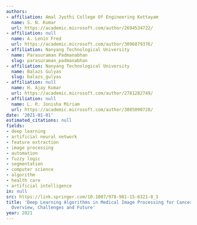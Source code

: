 ```yaml
---
authors:
- affiliation: Amal Jyothi College Of Engineering Kottayam
  name: S. N. Kumar
  url: https://academic.microsoft.com/author/2694534722/
- affiliation: null
  name: A. Lenin Fred
  url: https://academic.microsoft.com/author/3096879376/
- affiliation: Nanyang Technological University
  name: Parasuraman Padmanabhan
  slug: parasuraman_padmanabhan
- affiliation: Nanyang Technological University
  name: Balazs Gulyas
  slug: balazs_gulyas
- affiliation: null
  name: H. Ajay Kumar
  url: https://academic.microsoft.com/author/2781282749/
- affiliation: null
  name: L. R. Jonisha Miriam
  url: https://academic.microsoft.com/author/3085090728/
date: '2021-01-01'
estimated_citations: null
fields:
- deep learning
- artificial neural network
- feature extraction
- image processing
- automation
- fuzzy logic
- segmentation
- computer science
- algorithm
- health care
- artificial intelligence
in: null
src: https://link.springer.com/10.1007/978-981-15-6321-8_3
title: 'Deep Learning Algorithms in Medical Image Processing for Cancer Diagnosis:
  Overview, Challenges and Future'
year: 2021
---
```

